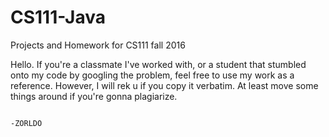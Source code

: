 # CS111-Java
Projects and Homework for CS111 fall 2016


Hello. If you're a classmate I've worked with, or a student that stumbled onto my code by googling the problem, feel free to use my work as a reference. However, I will rek u if you copy it verbatim. At least move some things around if you're gonna plagiarize.


                                                                                                   -ZORLDO
